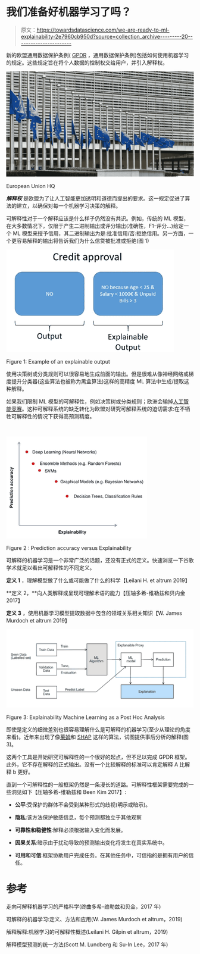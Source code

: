 # 我们准备好机器学习了吗？

> 原文：<https://towardsdatascience.com/we-are-ready-to-ml-explainability-2e7960cb950d?source=collection_archive---------20----------------------->

新的欧盟通用数据保护条例( [GPDR](https://eugdpr.org/) ，通用数据保护条例)包括如何使用机器学习的规定。这些规定旨在将个人数据的控制权交给用户，并引入解释权。

![](img/c222893b2d77847ca967b42c17d3d0f6.png)

European Union HQ

***解释权*** 是欧盟为了让人工智能更加透明和道德而提出的要求。这一规定促进了算法的建立，以确保对每一个机器学习决策的解释。

可解释性对于一个解释应该是什么样子仍然没有共识。例如，传统的 ML 模型，在大多数情况下，仅限于产生二进制输出或评分输出(准确性，F1-评分…)给定一个 ML 模型来授予信用，其二进制输出为是:批准信用/否:拒绝信用。另一方面，一个更容易解释的输出将告诉我们为什么信贷被批准或拒绝(图 1)

![](img/159231f806f69d647ec8b29b817bce1d.png)

Figure 1: Example of an explainable output

使用决策树或分类规则可以很容易地生成前面的输出。但是很难从像神经网络或梯度提升分类器(这些算法也被称为黑盒算法)这样的高精度 ML 算法中生成/提取这种解释。

如果我们限制 ML 模型的可解释性，例如决策树或分类规则；欧洲会输掉[人工智能竞赛](https://www.euronews.com/2019/02/05/the-eu-s-softball-approach-to-artificial-intelligence-will-lose-to-china-s-hardball-view)。这种可解释系统的缺乏转化为欧盟对研究可解释系统的迫切需求:在不牺牲可解释性的情况下获得高预测精度。

­

![](img/f0fcf669be5862084695eefd00b53cbb.png)

Figure 2 : Prediction accuracy versus Explainability

可解释的机器学习是一个非常广泛的话题，还没有正式的定义。快速浏览一下谷歌学术就足以看出可解释性的不同定义。

**定义 1** ，理解模型做了什么或可能做了什么的科学【Leilani H. et altrum 2019】

**定义 2，**向人类解释或呈现可理解术语的能力【压轴多希-维勒兹和贝内金 2017】

**定义 3** ，使用机器学习模型提取数据中包含的领域关系相关知识【W. James Murdoch et altrum 2019】

![](img/9edc147322b2e536b0a7a8f936e4c269.png)

Figure 3: Explainability Machine Learning as a Post Hoc Analysis

即使是定义的细微差别也很容易理解什么是可解释的机器学习(至少从理论的角度来看)。近年来出现了像[莱姆](https://github.com/marcotcr/lime)和 [SHAP](https://github.com/slundberg/shap) 这样的算法，试图提供事后分析的解释(图 3)。

这两个工具是开始研究可解释性的一个很好的起点，但不足以完成 GPDR 框架。此外，它不存在解释的正式输出。没有一个比较解释的标准可以肯定解释 A 比解释 b 更好。

直到一个可解释性的一般框架仍然是一条漫长的道路。可解释性框架需要完成的一些洞见如下【压轴多希-维勒兹和 Been Kim 2017】:

- **公平**:受保护的群体不会受到某种形式的歧视(明示或暗示)。

- **隐私**:该方法保护敏感信息，每个预测都独立于其他观察

- **可靠性和稳健性**:解释必须根据输入变化而发展。

- **因果关系**:暗示由于扰动导致的预测输出变化将发生在真实系统中。

- **可用和可信**:框架协助用户完成任务。在其他任务中，可信指的是拥有用户的信任。

# 参考

走向可解释机器学习的严格科学(终曲多希-维勒兹和贝金，2017 年)

可解释的机器学习:定义、方法和应用(W. James Murdoch et altrum，2019)

解释解释:机器学习的可解释性概述(Leilani H. Gilpin et altrum，2019)

解释模型预测的统一方法(Scott M. Lundberg 和 Su-In Lee，2017 年)